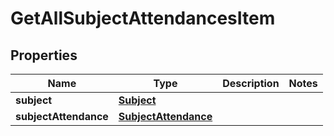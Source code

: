 
# GetAllSubjectAttendancesItem

## Properties
| Name | Type | Description | Notes |
| ------------ | ------------- | ------------- | ------------- |
| **subject** | [**Subject**](Subject.md) |  |  |
| **subjectAttendance** | [**SubjectAttendance**](SubjectAttendance.md) |  |  |




